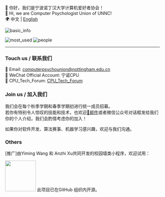 👋 你好，我们是宁波诺丁汉大学计算机爱好者协会！  
👋 Hi, we are Computer Psychologist Union of UNNC!  
🌍 中文 | [English](/README_en.md)

  ![basic_info](https://gist.githubusercontent.com/Pleasurecruise/7161f719beaa843297060a8c5b4b96a2/raw/base.svg)
  
  ![most_used](https://gist.githubusercontent.com/Pleasurecruise/7161f719beaa843297060a8c5b4b96a2/raw/mostused.svg)
  ![people](https://gist.githubusercontent.com/Pleasurecruise/7161f719beaa843297060a8c5b4b96a2/raw/people.svg)
  
<hr>

### Touch us / 联系我们

📮 Email: [computerpsychounion@nottingham.edu.cn](mailto:computerpsychounion@nottingham.edu.cn)  
📱 WeChat Official Account: 宁诺CPU  
📌 CPU_Tech_Forum: [CPU_Tech_Forum](https://comppsyunion.github.io/CPU_Tech_Forum/)

### Join us / 加入我们
我们会在每个秋季学期和春季学期初进行统一成员招募。  
若你有特别令人惊叹的技能和技术，也欢迎[📧邮件](mailto:computerpsychounion@nottingham.edu.cn)或者微信公众号对话框发给我们你的个人介绍，我们会酌情考虑你的加入！  

如果你对软件开发、算法赛事、机器学习感兴趣，欢迎与我们沟通。  

### Others
\[推广\]由Yiming Wang 和 Anzhi Xu共同开发的校园墙类小程序，欢迎试用：

<img width="100" src="https://github.com/user-attachments/assets/16cfc02c-7306-40fc-b44f-1627695edaa3">
此项目已在GitHub 组织内开源。
